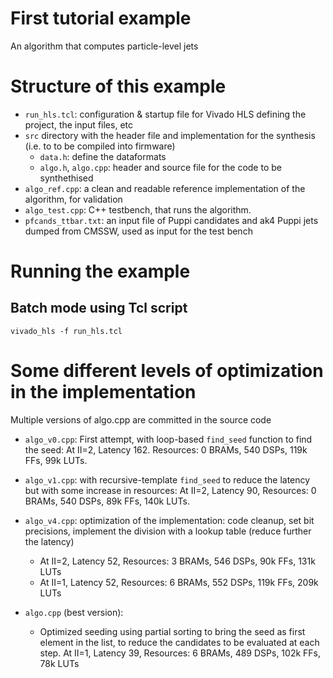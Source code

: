 # First tutorial example

An algorithm that computes particle-level jets


# Structure of this example

* `run_hls.tcl`: configuration & startup file for Vivado HLS defining the project, the input files, etc
* `src` directory with the header file and implementation for the synthesis (i.e. to to be compiled into firmware)
   * `data.h`: define the dataformats
   * `algo.h`, `algo.cpp`: header and source file for the code to be synthethised
* `algo_ref.cpp`: a clean and readable reference implementation of the algorithm, for validation
* `algo_test.cpp`: C++ testbench, that runs the algorithm. 
* `pfcands_ttbar.txt`: an input file of Puppi candidates and ak4 Puppi jets dumped from CMSSW, used as input for the test bench


# Running the example
## Batch mode using Tcl script
`vivado_hls -f run_hls.tcl`

# Some different levels of optimization in the implementation

Multiple versions of algo.cpp are committed in the source code 
* `algo_v0.cpp`: First attempt, with loop-based `find_seed` function to find the seed: At II=2, Latency 162. Resources: 0 BRAMs, 540 DSPs, 119k FFs, 99k LUTs.

* `algo_v1.cpp`: with recursive-template `find_seed` to reduce the latency but with some increase in resources: At II=2, Latency 90, Resources: 0 BRAMs, 540 DSPs, 89k FFs, 140k LUTs.
* `algo_v4.cpp`: optimization of the implementation: code cleanup, set bit precisions, implement the division with a lookup table (reduce further the latency)
    * At II=2, Latency 52, Resources: 3 BRAMs, 546 DSPs, 90k FFs, 131k LUTs
    * At II=1, Latency 52, Resources: 6 BRAMs, 552 DSPs, 119k FFs, 209k LUTs 
* `algo.cpp` (best version):
   * Optimized seeding using partial sorting to bring the seed as first element in the list, to reduce the candidates to be evaluated at each step. At II=1, Latency 39, Resources: 6 BRAMs, 489 DSPs, 102k FFs, 78k LUTs
    

